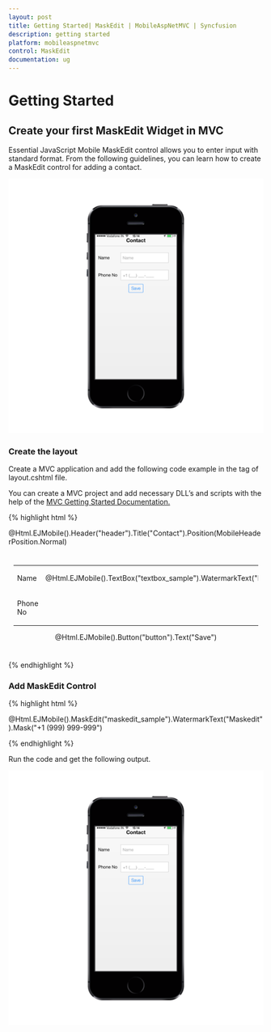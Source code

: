 ```yaml
---
layout: post
title: Getting Started| MaskEdit | MobileAspNetMVC | Syncfusion
description: getting started
platform: mobileaspnetmvc
control: MaskEdit
documentation: ug
---
```


# Getting Started

## Create your first MaskEdit Widget in MVC

Essential JavaScript Mobile MaskEdit control allows you to enter input with standard format. From the following guidelines, you can learn how to create a MaskEdit control for adding a contact.

![C:/Users/Vignesh Kumar/Desktop/screen.png](Getting-Started_images/Getting-Started_img1.png)

### Create the layout

Create a MVC application and add the following code example in the <body> tag of layout.cshtml file.

You can create a MVC project and add necessary DLL’s and scripts with the help of the [MVC Getting Started Documentation.](http://help.syncfusion.com/js/)

{% highlight html %}

@Html.EJMobile().Header("header").Title("Contact").Position(MobileHeaderPosition.Normal)

<div class="sample" style="padding:10px">

<div class="frame">

<div class="control">

<table class="editors">

<tbody>

<tr>

<td>

<label>

Name

</label>

</td>

<td>

<!--Textbox control-->

@Html.EJMobile().TextBox("textbox_sample").WatermarkText("Name")                            

</td>

</tr>

<tr>

<td>

<label>

Phone No

</label>

</td>

<td>

<!--Add Maskedit Control-->

</td>

</tr>

</tbody>

</table>

<center>

<div class="button">

<!--Button Control-->

@Html.EJMobile().Button("button").Text("Save")                    

</div>

</center>

</div>

</div>

</div>

{% endhighlight %}

### Add MaskEdit Control

{% highlight html %}

@Html.EJMobile().MaskEdit("maskedit_sample").WatermarkText("Maskedit").Mask("+1 (999) 999-999")

{% endhighlight %}

Run the code and get the following output.

![](Getting-Started_images/Getting-Started_img2.png)



